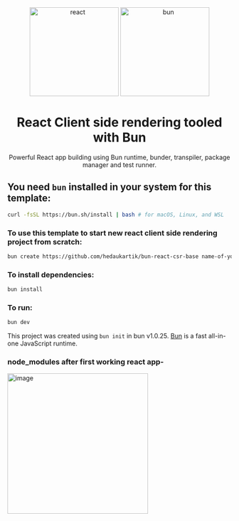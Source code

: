 <br/>
<br/>
<p align="center" style="box-shadow: 2px">
  <a href="https://react.dev/" rel="noopener" target="_blank" ><img width="200" src="https://github.com/hedaukartik/bun-react-csr-base/assets/35377972/5f7fac52-5225-4bb2-83a9-1c597d51cebc" alt="react"></a>
  <a href="https://bun.sh/" rel="noopener" target="_blank" ><img width="200" src="https://bun.sh/logo-square.png" alt="bun"></a>
</p>

<h1 align="center">React Client side rendering tooled with Bun</h1>

<div align="center">

Powerful React app building using Bun runtime, bunder, transpiler, package manager and test runner.

</div>

## You need `bun` installed in your system for this template:

```bash
curl -fsSL https://bun.sh/install | bash # for macOS, Linux, and WSL
```

### To use this template to start new react client side rendering project from scratch:

```bash
bun create https://github.com/hedaukartik/bun-react-csr-base name-of-your-project
```

### To install dependencies:

```bash
bun install
```

### To run:

```bash
bun dev
```

This project was created using `bun init` in bun v1.0.25. [Bun](https://bun.sh) is a fast all-in-one JavaScript runtime.

### node_modules after first working react app-

<img width="316" alt="image" src="https://github.com/hedaukartik/bun-react-csr-base/assets/35377972/53a584dd-8675-4b02-ba51-f6a33789c93f">
